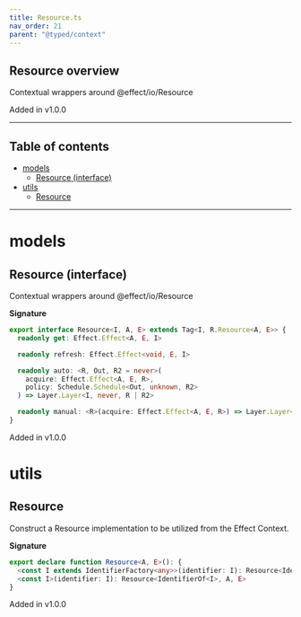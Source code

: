 ```yaml
---
title: Resource.ts
nav_order: 21
parent: "@typed/context"
---
```


## Resource overview

Contextual wrappers around @effect/io/Resource

Added in v1.0.0

---

<h2 class="text-delta">Table of contents</h2>

- [models](#models)
  - [Resource (interface)](#resource-interface)
- [utils](#utils)
  - [Resource](#resource)

---

# models

## Resource (interface)

Contextual wrappers around @effect/io/Resource

**Signature**

```ts
export interface Resource<I, A, E> extends Tag<I, R.Resource<A, E>> {
  readonly get: Effect.Effect<A, E, I>

  readonly refresh: Effect.Effect<void, E, I>

  readonly auto: <R, Out, R2 = never>(
    acquire: Effect.Effect<A, E, R>,
    policy: Schedule.Schedule<Out, unknown, R2>
  ) => Layer.Layer<I, never, R | R2>

  readonly manual: <R>(acquire: Effect.Effect<A, E, R>) => Layer.Layer<I, never, R>
}
```

Added in v1.0.0

# utils

## Resource

Construct a Resource implementation to be utilized from the Effect Context.

**Signature**

```ts
export declare function Resource<A, E>(): {
  <const I extends IdentifierFactory<any>>(identifier: I): Resource<IdentifierOf<I>, A, E>
  <const I>(identifier: I): Resource<IdentifierOf<I>, A, E>
}
```

Added in v1.0.0
